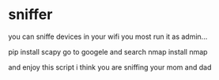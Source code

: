 # sniffer
you can sniffe  devices in your wifi   you most run it as admin...

pip install scapy
go to googele  and search nmap
install nmap

and enjoy this script
i think you are sniffing your mom and dad
